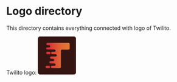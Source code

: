 # Logo directory #

This directory contains everything connected with logo of Twilito.

Twilito logo:
<img src="https://raw.githubusercontent.com/Twilito/Branding/master/LOGO/Export%20logo.png" alt="Twilito logo" width="100"/>